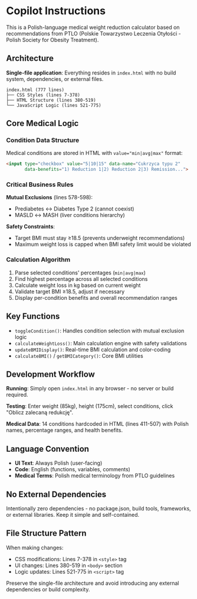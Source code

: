 # Copilot Instructions

This is a Polish-language medical weight reduction calculator based on recommendations from PTLO (Polskie Towarzystwo Leczenia Otyłości - Polish Society for Obesity Treatment).

## Architecture

**Single-file application**: Everything resides in `index.html` with no build system, dependencies, or external files.

```
index.html (777 lines)
├── CSS Styles (lines 7-378)
├── HTML Structure (lines 380-519) 
└── JavaScript Logic (lines 521-775)
```

## Core Medical Logic

### Condition Data Structure
Medical conditions are stored in HTML with `value="min|avg|max"` format:
```html
<input type="checkbox" value="5|10|15" data-name="Cukrzyca typu 2" 
       data-benefits="1) Reduction 1|2) Reduction 2|3) Remission...">
```

### Critical Business Rules

**Mutual Exclusions** (lines 578-598):
- Prediabetes ↔ Diabetes Type 2 (cannot coexist)
- MASLD ↔ MASH (liver conditions hierarchy)

**Safety Constraints**:
- Target BMI must stay ≥18.5 (prevents underweight recommendations)
- Maximum weight loss is capped when BMI safety limit would be violated

### Calculation Algorithm
1. Parse selected conditions' percentages (`min|avg|max`)
2. Find highest percentage across all selected conditions
3. Calculate weight loss in kg based on current weight
4. Validate target BMI ≥18.5, adjust if necessary
5. Display per-condition benefits and overall recommendation ranges

## Key Functions

- `toggleCondition()`: Handles condition selection with mutual exclusion logic
- `calculateWeightLoss()`: Main calculation engine with safety validations
- `updateBMIDisplay()`: Real-time BMI calculation and color-coding
- `calculateBMI()` / `getBMICategory()`: Core BMI utilities

## Development Workflow

**Running**: Simply open `index.html` in any browser - no server or build required.

**Testing**: Enter weight (85kg), height (175cm), select conditions, click "Oblicz zalecaną redukcję".

**Medical Data**: 14 conditions hardcoded in HTML (lines 411-507) with Polish names, percentage ranges, and health benefits.

## Language Convention

- **UI Text**: Always Polish (user-facing)
- **Code**: English (functions, variables, comments)
- **Medical Terms**: Polish medical terminology from PTLO guidelines

## No External Dependencies

Intentionally zero dependencies - no package.json, build tools, frameworks, or external libraries. Keep it simple and self-contained.

## File Structure Pattern

When making changes:
- CSS modifications: Lines 7-378 in `<style>` tag
- UI changes: Lines 380-519 in `<body>` section  
- Logic updates: Lines 521-775 in `<script>` tag

Preserve the single-file architecture and avoid introducing any external dependencies or build complexity.